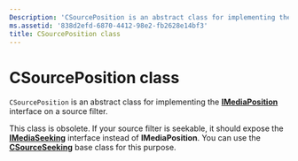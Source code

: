 ```yaml
---
Description: 'CSourcePosition is an abstract class for implementing the IMediaPosition interface on a source filter.'
ms.assetid: '838d2efd-6870-4412-98e2-fb2628e14bf3'
title: CSourcePosition class
---
```


# CSourcePosition class

`CSourcePosition` is an abstract class for implementing the [**IMediaPosition**](imediaposition.md) interface on a source filter.

This class is obsolete. If your source filter is seekable, it should expose the [**IMediaSeeking**](imediaseeking.md) interface instead of **IMediaPosition**. You can use the [**CSourceSeeking**](csourceseeking.md) base class for this purpose.

 

 



